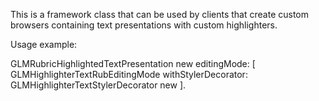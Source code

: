 This is a framework class that can be used by clients that create custom browsers containing text presentations with custom highlighters.Usage example:GLMRubricHighlightedTextPresentation new	editingMode: [ 		GLMHighlighterTextRubEditingMode withStylerDecorator: 			GLMHighlighterTextStylerDecorator new ].